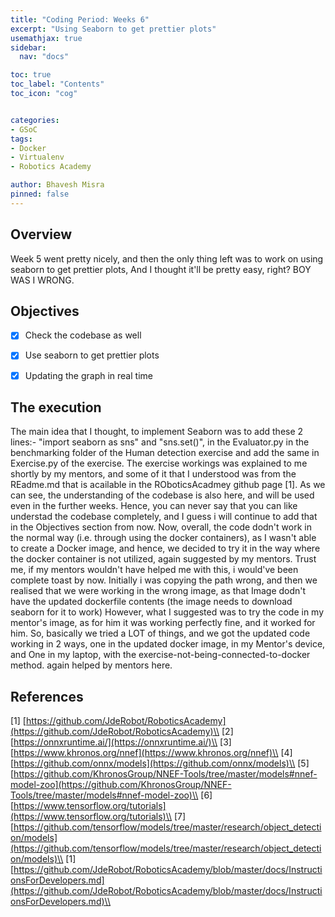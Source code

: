 ```yaml
---
title: "Coding Period: Weeks 6"
excerpt: "Using Seaborn to get prettier plots"
usemathjax: true
sidebar:
  nav: "docs"

toc: true
toc_label: "Contents"
toc_icon: "cog"


categories:
- GSoC
tags:
- Docker
- Virtualenv
- Robotics Academy

author: Bhavesh Misra
pinned: false
---
```




## Overview

Week 5 went pretty nicely, and then the only thing left was to work on using seaborn to get prettier plots, And I thought it'll be pretty easy, right?
BOY WAS I WRONG.


## Objectives

- [X] Check the codebase as well 
- [X] Use seaborn to get prettier plots
- [X] Updating the graph in real time


## The execution

The main idea that I thought, to implement Seaborn was to add these 2 lines:-
"import seaborn as sns" and 
"sns.set()", in the Evaluator.py in the benchmarking folder of the Human detection exercise and add the same in Exercise.py of the exercise. The exercise workings was explained to me shortly by my mentors, and some of it that I understood was from the REadme.md that is acailable in the ROboticsAcadmey github page [1]. As we can see, the understanding of the codebase is also here, and will be used even in the further weeks. Hence, you can never say that you can like understad the codebase completely, and I guess i will continue to add that in the Objectives section from now.
Now, overall, the code dodn't work in the normal way (i.e. through using the docker containers), as I wasn't able to create a Docker image, and hence, we decided to try it in the way where the docker container is not utilized, again suggested by my mentors. Trust me, if my mentors wouldn't have helped me with this, i would've been complete toast by now. Initially i was copying the path wrong, and then we realised that we were working in the wrong image, as that Image dodn't have the updated dockerfile contents (the image needs to download seaborn for it to work)
However, what I suggested was to try the code in my mentor's image, as for him it was working perfectly fine, and it worked for him. So, basically we tried a LOT of things, and we got the updated code working in 2 ways, one in the updated docker image, in my Mentor's device, and One in my laptop, with the exercise-not-being-connected-to-docker method. again helped by mentors here.

## References

[1] [https://github.com/JdeRobot/RoboticsAcademy](https://github.com/JdeRobot/RoboticsAcademy)\\
[2] [https://onnxruntime.ai/](https://onnxruntime.ai/)\\
[3] [https://www.khronos.org/nnef](https://www.khronos.org/nnef)\\
[4] [https://github.com/onnx/models](https://github.com/onnx/models)\\
[5] [https://github.com/KhronosGroup/NNEF-Tools/tree/master/models#nnef-model-zoo](https://github.com/KhronosGroup/NNEF-Tools/tree/master/models#nnef-model-zoo)\\
[6] [https://www.tensorflow.org/tutorials](https://www.tensorflow.org/tutorials)\\ 
[7] [https://github.com/tensorflow/models/tree/master/research/object_detection/models](https://github.com/tensorflow/models/tree/master/research/object_detection/models)\\
[1] [https://github.com/JdeRobot/RoboticsAcademy/blob/master/docs/InstructionsForDevelopers.md](https://github.com/JdeRobot/RoboticsAcademy/blob/master/docs/InstructionsForDevelopers.md)\\
